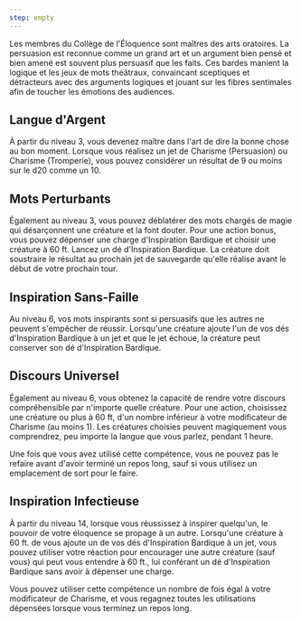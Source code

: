 ```yaml
---
step: empty
---
```

Les membres du Collège de l'Éloquence sont maîtres des arts oratoires. La persuasion est reconnue comme un grand art et un argument bien pensé et bien amené est souvent plus persuasif que les faits. Ces bardes manient la logique et les jeux de mots théâtraux, convaincant sceptiques et détracteurs avec des arguments logiques et jouant sur les fibres sentimales afin de toucher les émotions des audiences.

## Langue d'Argent

À partir du niveau 3, vous devenez maître dans l'art de dire la bonne chose au bon moment. Lorsque vous réalisez un jet de Charisme (Persuasion) ou Charisme (Tromperie), vous pouvez considérer un résultat de 9 ou moins sur le d20 comme un 10.

## Mots Perturbants

Également au niveau 3, vous pouvez déblatérer des mots chargés de magie qui désarçonnent une créature et la font douter. Pour une action bonus, vous pouvez dépenser une charge d'Inspiration Bardique et choisir une créature à 60 ft. Lancez un dé d'Inspiration Bardique. La créature doit soustraire le résultat au prochain jet de sauvegarde qu'elle réalise avant le début de votre prochain tour.

## Inspiration Sans-Faille

Au niveau 6, vos mots inspirants sont si persuasifs que les autres ne peuvent s'empêcher de réussir. Lorsqu'une créature ajoute l'un de vos dés d'Inspiration Bardique à un jet et que le jet échoue, la créature peut conserver son dé d'Inspiration Bardique.

## Discours Universel

Également au niveau 6, vous obtenez la capacité de rendre votre discours compréhensible par n'importe quelle créature. Pour une action, choisissez une créature ou plus à 60 ft, d'un nombre inférieur à votre modificateur de Charisme (au moins 1). Les créatures choisies peuvent magiquement vous comprendrez, peu importe la langue que vous parlez, pendant 1 heure.

Une fois que vous avez utilisé cette compétence, vous ne pouvez pas le refaire avant d'avoir terminé un repos long, sauf si vous utilisez un emplacement de sort pour le faire.

## Inspiration Infectieuse

À partir du niveau 14, lorsque vous réussissez à inspirer quelqu'un, le pouvoir de votre éloquence se propage à un autre. Lorsqu'une créature à 60 ft. de vous ajoute un de vos dés d'Inspiration Bardique à un jet, vous pouvez utiliser votre réaction pour encourager une autre créature (sauf vous) qui peut vous entendre à 60 ft., lui conférant un dé d'Inspiration Bardique sans avoir à dépenser une charge.

Vous pouvez utiliser cette compétence un nombre de fois égal à votre modificateur de Charisme, et vous regagnez toutes les utilisations dépensées lorsque vous terminez un repos long.
